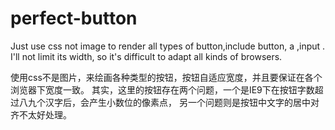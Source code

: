perfect-button
==============

Just use css not image to render all types of button,include button, a ,input .
I'll not limit its width, so it's difficult to adapt all kinds of browsers.

使用css不是图片，来绘画各种类型的按钮，按钮自适应宽度，并且要保证在各个浏览器下宽度一致。
其实，这里的按钮存在两个问题，一个是IE9下在按钮字数超过八九个汉字后，会产生小数位的像素点，
另一个问题则是按钮中文字的居中对齐不太好处理。
